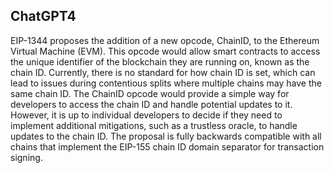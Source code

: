 ## ChatGPT4

EIP-1344 proposes the addition of a new opcode, ChainID, to the Ethereum Virtual Machine (EVM). This opcode would allow smart contracts to access the unique identifier of the blockchain they are running on, known as the chain ID. Currently, there is no standard for how chain ID is set, which can lead to issues during contentious splits where multiple chains may have the same chain ID. The ChainID opcode would provide a simple way for developers to access the chain ID and handle potential updates to it. However, it is up to individual developers to decide if they need to implement additional mitigations, such as a trustless oracle, to handle updates to the chain ID. The proposal is fully backwards compatible with all chains that implement the EIP-155 chain ID domain separator for transaction signing.
